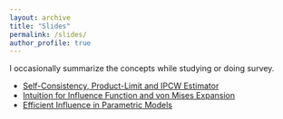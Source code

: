 ```yaml
---
layout: archive
title: "Slides"
permalink: /slides/
author_profile: true
---
```


I occasionally summarize the concepts while studying or doing survey.  

* <a href="../files/On_the_Solutions_to_Efron_Self_Consistency_Equation.pdf" target="_blank"> Self-Consistency, Product-Limit and IPCW Estimator </a>
* <a href="../files/Visually_Communicating_and_Teaching_Intuition_for_Influence_Functions.pdf" target="_blank"> Intuition for Influence Function and von Mises Expansion </a>
* <a href="../files/M_estimation_and_Influence_Function.pdf" target="_blank"> Efficient Influence in Parametric Models </a>
